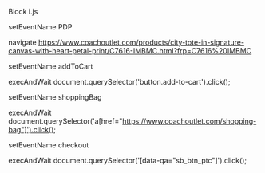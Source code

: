 Block i.js

setEventName	PDP

navigate	https://www.coachoutlet.com/products/city-tote-in-signature-canvas-with-heart-petal-print/C7616-IMBMC.html?frp=C7616%20IMBMC

setEventName	addToCart

execAndWait	document.querySelector('button.add-to-cart').click();

setEventName	shoppingBag

execAndWait	document.querySelector('a[href="https://www.coachoutlet.com/shopping-bag"]').click();

setEventName	checkout

execAndWait	document.querySelector('[data-qa="sb_btn_ptc"]').click();